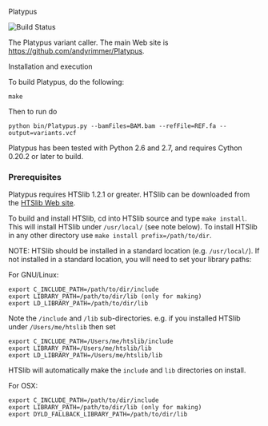 Platypus

![Build Status](https://travis-ci.org/IvantheDugtrio/Platypus.svg?branch=master)

The Platypus variant caller. The main Web site is https://github.com/andyrimmer/Platypus.

Installation and execution

To build Platypus, do the following:

    make

Then to run do

    python bin/Platypus.py --bamFiles=BAM.bam --refFile=REF.fa --output=variants.vcf

Platypus has been tested with Python 2.6 and 2.7, and requires Cython 0.20.2 or later
to build.

### Prerequisites ###

Platypus requires HTSlib 1.2.1 or greater. HTSlib can be downloaded from the [HTSlib Web site](http://www.htslib.org/download/).

To build and install HTSlib, cd into HTSlib source and type `make install`. This will install HTSlib under `/usr/local/` (see note below). To install HTSlib in any other directory use `make install prefix=/path/to/dir`.

NOTE: HTSlib should be installed in a standard location (e.g. `/usr/local/`). If not installed in a standard location, you will need to set your library paths:

For GNU/Linux:

    export C_INCLUDE_PATH=/path/to/dir/include
    export LIBRARY_PATH=/path/to/dir/lib (only for making)
    export LD_LIBRARY_PATH=/path/to/dir/lib

Note the `/include` and `/lib` sub-directories. e.g. if you installed HTSlib under `/Users/me/htslib` then set

    export C_INCLUDE_PATH=/Users/me/htslib/include
    export LIBRARY_PATH=/Users/me/htslib/lib
    export LD_LIBRARY_PATH=/Users/me/htslib/lib

HTSlib will automatically make the `include` and `lib` directories on install.

For OSX:

    export C_INCLUDE_PATH=/path/to/dir/include
    export LIBRARY_PATH=/path/to/dir/lib (only for making)
    export DYLD_FALLBACK_LIBRARY_PATH=/path/to/dir/lib
